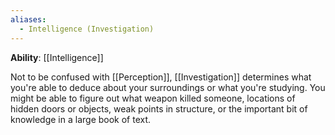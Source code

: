 ```yaml
---
aliases:
  - Intelligence (Investigation)
---
```

**Ability**: [[Intelligence]]

Not to be confused with [[Perception]], [[Investigation]] determines what you're able to deduce about your surroundings or what you're studying. You might be able to figure out what weapon killed someone, locations of hidden doors or objects, weak points in structure, or the important bit of knowledge in a large book of text.